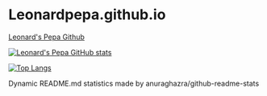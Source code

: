 # Leonardpepa.github.io
[Leonard's Pepa Github](https://github.com/Leonardpepa)

[![Leonard's Pepa GitHub stats](https://github-readme-stats.vercel.app/api?username=Leonardpepa)](https://github.com/anuraghazra/github-readme-stats)

[![Top Langs](https://github-readme-stats.vercel.app/api/top-langs/?username=Leonardpepa)](https://github.com/anuraghazra/github-readme-stats)

Dynamic README.md statistics made by anuraghazra/github-readme-stats
